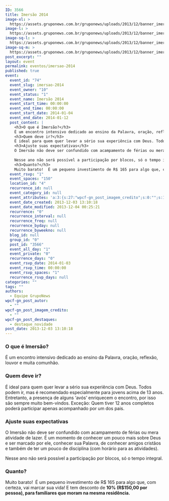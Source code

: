```yaml
---
ID: 3566
title: Imersão 2014
image-xl: >
  https://assets.gruponews.com.br/gruponews/uploads/2013/12/banner_imersao2014.jpg
image-l: >
  https://assets.gruponews.com.br/gruponews/uploads/2013/12/banner_imersao2014.jpg
image-sq-l: >
  https://assets.gruponews.com.br/gruponews/uploads/2013/12/banner_imersao2014.jpg
image-sq-m: >
  https://assets.gruponews.com.br/gruponews/uploads/2013/12/banner_imersao2014-720x353.jpg
post_excerpt: ""
layout: event
permalink: eventos/imersao-2014
published: true
event:
  event_id: "74"
  event_slug: imersao-2014
  event_owner: "10"
  event_status: "1"
  event_name: Imersão 2014
  event_start_time: 00:00:00
  event_end_time: 00:00:00
  event_start_date: 2014-01-04
  event_end_date: 2014-01-12
  post_content: |
    <h3>O que é Imersão?</h3>
    É um encontro intensivo dedicado ao ensino da Palavra, oração, reflexão, louvor e muita comunhão.
    <h3>Quem deve ir?</h3>
    É ideal para quem quer levar a sério sua experiência com Deus. Todos podem ir, mas é recomendado especialmente para jovens acima de 13 anos. Entretanto, a presença de alguns ‘avós’ enriquecem o encontro, por isso são sempre muito bem-vindos. Exceção: Quem tiver 12 anos completos poderá participar apenas acompanhado por um dos pais.
    <h3>Ajuste suas expectativas</h3>
    O Imersão não deve ser confundido com acampamento de férias ou mera atividade de lazer. É um momento de conhecer um pouco mais sobre Deus e ser marcado por ele, conhecer sua Palavra, de conhecer amigos cristãos e também de ter um pouco de disciplina (com horário para as atividades).
    
    Nesse ano não será possível a participação por blocos, só o tempo integral.
    <h3>Quanto?</h3>
    Muito barato!  É um pequeno investimento de R$ 165 para algo que, com certeza, vai marcar sua vida! E tem desconto de <b>10% (R$150,00 por pessoa), para familiares que moram na mesma residência.</b>
  event_rsvp: "1"
  event_spaces: "150"
  location_id: "4"
  recurrence_id: null
  event_category_id: null
  event_attributes: 'a:3:{s:27:"wpcf-gn_post_imagem_credito";s:0:"";s:18:"wpcf-gn_post_autor";s:0:"";s:22:"wpcf-gn_post_destaques";s:17:"destaque_novidade";}'
  event_date_created: 2013-12-03 13:10:18
  event_date_modified: 2013-12-04 00:25:21
  recurrence: "0"
  recurrence_interval: null
  recurrence_freq: null
  recurrence_byday: null
  recurrence_byweekno: null
  blog_id: null
  group_id: "0"
  post_id: "3566"
  event_all_day: "1"
  event_private: "0"
  recurrence_days: "0"
  event_rsvp_date: 2014-01-03
  event_rsvp_time: 00:00:00
  event_rsvp_spaces: "1"
  recurrence_rsvp_days: null
categories: ""
tags: ""
authors:
  - Equipe GrupoNews
wpcf-gn_post_autor:
  - ""
wpcf-gn_post_imagem_credito:
  - ""
wpcf-gn_post_destaques:
  - destaque_novidade
post_date: 2013-12-03 13:10:18
---
```

<h3>O que é Imersão?</h3>
É um encontro intensivo dedicado ao ensino da Palavra, oração, reflexão, louvor e muita comunhão.
<h3>Quem deve ir?</h3>
É ideal para quem quer levar a sério sua experiência com Deus. Todos podem ir, mas é recomendado especialmente para jovens acima de 13 anos. Entretanto, a presença de alguns ‘avós’ enriquecem o encontro, por isso são sempre muito bem-vindos. Exceção: Quem tiver 12 anos completos poderá participar apenas acompanhado por um dos pais.
<h3>Ajuste suas expectativas</h3>
O Imersão não deve ser confundido com acampamento de férias ou mera atividade de lazer. É um momento de conhecer um pouco mais sobre Deus e ser marcado por ele, conhecer sua Palavra, de conhecer amigos cristãos e também de ter um pouco de disciplina (com horário para as atividades).

Nesse ano não será possível a participação por blocos, só o tempo integral.
<h3>Quanto?</h3>
Muito barato!  É um pequeno investimento de R$ 165 para algo que, com certeza, vai marcar sua vida! E tem desconto de <b>10% (R$150,00 por pessoa), para familiares que moram na mesma residência.</b>